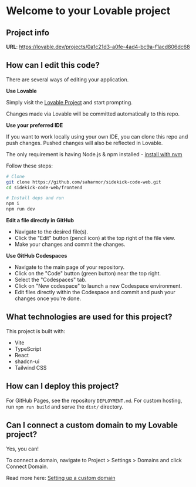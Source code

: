 # Welcome to your Lovable project

## Project info

**URL**: https://lovable.dev/projects/0a1c21d3-a0fe-4ad4-bc9a-f1acd806dc68

## How can I edit this code?

There are several ways of editing your application.

**Use Lovable**

Simply visit the [Lovable Project](https://lovable.dev/projects/0a1c21d3-a0fe-4ad4-bc9a-f1acd806dc68) and start prompting.

Changes made via Lovable will be committed automatically to this repo.

**Use your preferred IDE**

If you want to work locally using your own IDE, you can clone this repo and push changes. Pushed changes will also be reflected in Lovable.

The only requirement is having Node.js & npm installed - [install with nvm](https://github.com/nvm-sh/nvm#installing-and-updating)

Follow these steps:

```sh
# Clone
git clone https://github.com/saharmor/sidekick-code-web.git
cd sidekick-code-web/frontend

# Install deps and run
npm i
npm run dev
```

**Edit a file directly in GitHub**

- Navigate to the desired file(s).
- Click the "Edit" button (pencil icon) at the top right of the file view.
- Make your changes and commit the changes.

**Use GitHub Codespaces**

- Navigate to the main page of your repository.
- Click on the "Code" button (green button) near the top right.
- Select the "Codespaces" tab.
- Click on "New codespace" to launch a new Codespace environment.
- Edit files directly within the Codespace and commit and push your changes once you're done.

## What technologies are used for this project?

This project is built with:

- Vite
- TypeScript
- React
- shadcn-ui
- Tailwind CSS

## How can I deploy this project?

For GitHub Pages, see the repository `DEPLOYMENT.md`. For custom hosting, run `npm run build` and serve the `dist/` directory.

## Can I connect a custom domain to my Lovable project?

Yes, you can!

To connect a domain, navigate to Project > Settings > Domains and click Connect Domain.

Read more here: [Setting up a custom domain](https://docs.lovable.dev/tips-tricks/custom-domain#step-by-step-guide)
